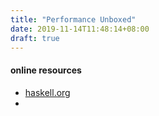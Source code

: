 ```yaml
---
title: "Performance Unboxed"
date: 2019-11-14T11:48:14+08:00
draft: true
---
```


#### online resources

- [haskell.org](https://downloads.haskell.org/~ghc/7.0.3/docs/html/users_guide/primitives.html)
- 